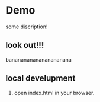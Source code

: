 # Demo
some discription!

## look out!!!

banananananananananana

## local develupment
1. open index.html in your browser.